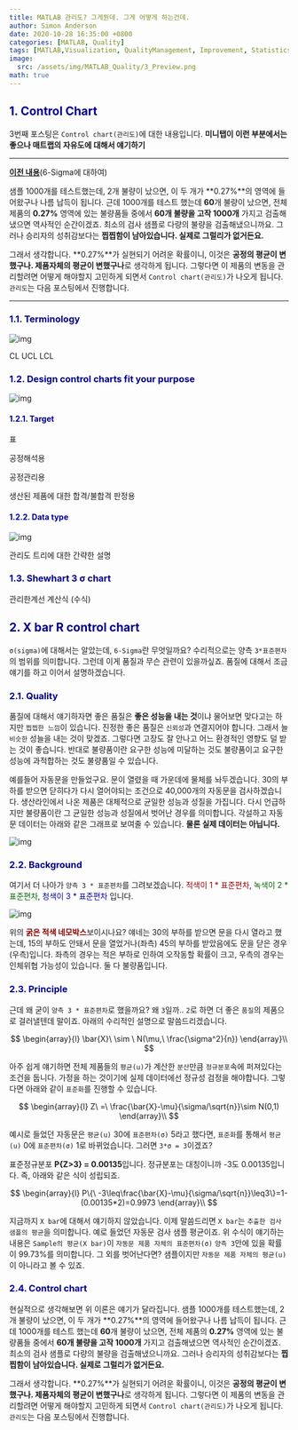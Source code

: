 ```yaml
---
title: MATLAB 관리도? 그게뭔데. 그게 어떻게 하는건데.
author: Simon Anderson
date: 2020-10-28 16:35:00 +0800
categories: [MATLAB, Quality]
tags: [MATLAB,Visualization, QualityManagement, Improvement, Statistics, Quality]
image:
  src: /assets/img/MATLAB_Quality/3_Preview.png
math: true
---
```


## <span style="color:darkblue">1. Control Chart</span>

3번째 포스팅은 `Control chart(관리도)`에 대한 내용입니다. **미니탭이 이런 부분에서는 좋으나 매트랩의 자유도에 대해서 얘기하기**

---

**[이전 내용](https://simonwithwoogi.github.io/SimonWithWoogi.github.io/posts/matlabsixsigma/)**(6-Sigma에 대하여)

샘플 1000개를 테스트했는데, 2개 불량이 났으면, 이 두 개가 **0.27%**의 영역에 들어왔구나 나름 납득이 됩니다. 근데 1000개를 테스트 했는데 **60**개 불량이 났으면, 전체 제품의 **0.27%** 영역에 있는 불량품들 중에서 **60개 불량을 고작 1000개** 가지고 검출해냈으면 역사적인 순간이겠죠. 최소의 검사 샘플로 다량의 불량을 검출해냈으니까요. 그러나 승리자의 성취감보다는 **찝찝함이 남아있습니다. 실제로 그럴리가 없거든요.**

그래서 생각합니다. **0.27%**가 실현되기 어려운 확률이니, 이것은 **공정의 평균이 변했구나. 제품자체의 평균이 변했구나**로 생각하게 됩니다. 그렇다면 이 제품의 변동을 관리할려면 어떻게 해야할지 고민하게 되면서 `Control chart(관리도)`가 나오게 됩니다. `관리도`는 다음 포스팅에서 진행합니다.

---

### <span style="color:darkblue">1.1. Terminology</span>

![img](/assets/img/MATLAB_Quality/3_1.png)

CL UCL LCL

### <span style="color:darkblue">1.2. Design control charts fit your purpose</span>

![img](/assets/img/MATLAB_Quality/2_2.png)

#### <span style="color:darkblue">1.2.1. Target</span>

표

공정해석용

공정관리용

생산된 제품에 대한 합격/불합격 판정용

#### <span style="color:darkblue">1.2.2. Data type</span>

![img](/assets/img/MATLAB_Quality/2_2.png)

관리도 트리에 대한 간략한 설명



### <span style="color:darkblue">1.3. Shewhart 3 σ chart</span>

관리한계선 계산식 (수식)



## <span style="color:darkblue">2. X bar R control chart</span>

`σ(sigma)`에 대해서는 알았는데, `6-Sigma`란 무엇일까요?  수리적으로는 양측 `3*표준편차`의 범위를 의미합니다. 그런데 이게 품질과 무슨 관련이 있을까싶죠. 품질에 대해서 조금 얘기를 하고 이어서 설명하겠습니다.

### <span style="color:darkblue">2.1. Quality</span>

품질에 대해서 얘기하자면 좋은 품질은 **좋은 성능을 내는 것**이냐 물어보면 맞다고는 하지만 `찝찝한 느낌`이 있습니다. 진정한 좋은 품질은 `신뢰성`과 연결지어야 합니다. 그래서 늘 `비슷한` 성늘을 내는 것이 맞겠죠. 그렇다면 고장도 잘 안나고 어느 환경적인 영향도 덜 받는 것이 좋습니다. 반대로 불량품이란 요구한 성능에 미달하는 것도 불량품이고 요구한 성능에 과적합하는 것도 불량품일 수 있습니다.

예를들어 자동문을 만들었구요. 문이 열렸을 때 가운데에 물체를 놔두겠습니다. 30의 부하를 받으면 닫히다가 다시 열어야되는 조건으로 40,000개의 자동문을 검사하겠습니다. 생산라인에서 나온 제품은 대체적으로 균일한 성능과 성질을 가집니다. 다시 언급하지만 불량품이란 그 균일한 성능과 성질에서 벗어난 경우를 의미합니다. 각설하고 자동문 데이터는 아래와 같은 그래프로 보여줄 수 있습니다. **물론 실제 데이터는 아닙니다.**

![img](/assets/img/MATLAB_Quality/2_8.png)

### <span style="color:darkblue">2.2. Background</span>

여기서 더 나아가 `양측 3 * 표준편차`를 그려보겠습니다. <span style="color:darkred">적색이 1 * 표준편차</span>, <span style="color:darkgreen">녹색이 2 * 표준편차</span>, <span style="color:darkblue">청색이 3 * 표준편차</span> 입니다.

![img](/assets/img/MATLAB_Quality/2_9.png)

위의 <span style="color:darkred">**굵은 적색 네모박스**</span>보이시나요? 얘네는 30의 부하를 받으면 문을 다시 열라고 했는데, 15의 부하도 안돼서 문을 열었거나(좌측) 45의 부하를 받았음에도 문을 닫은 경우(우측)입니다.  좌측의 경우는 적은 부하로 인하여 오작동할 확률이 크고, 우측의 경우는 인체위협 가능성이 있습니다. 둘 다 불량품입니다.

### <span style="color:darkblue">2.3. Principle</span>

근데 왜 굳이 `양측 3 * 표준편차`로 했을까요? 왜 `3`일까.. `2`로 하면 더 좋은 `품질`의 제품으로 걸러낼텐데 말이죠. 아래의 수리적인 설명으로 말씀드리겠습니다.


$$
\begin{array}{l}
\bar{X}\ \sim \ N(\mu,\ \frac{\sigma^2}{n})
\end{array}\\
$$


아주 쉽게 얘기하면 전체 제품들의 `평균(u)`가 계산한 `분산`만큼 `정규분포`속에 퍼져있다는 조건을 둡니다. 가정을 하는 것이기에 실제 데이터에선 정규성 검정을 해야합니다. 그렇다면 아래와 같이 `표준화`를 진행할 수 있습니다.


$$
\begin{array}{l}
Z\ =\ \frac{\bar{X}-\mu}{\sigma/\sqrt{n}}\sim N(0,1)
\end{array}\\
$$


예시로 들었던 자동문은 `평균(u)` 30에 `표준편차(σ)` 5라고 했다면, `표준화`를 통해서 `평균(u)` 0에 `표준편차(σ)` 1로 바뀌었습니다. 그러면 `3*σ = 3`이겠죠?

표준정규분포 **P{Z>3} = 0.00135**입니다. 정규분포는 대칭이니까 -3도 0.00135입니다. 즉, 아래와 같은 식이 성립되죠.



$$
\begin{array}{l}
P\{\ -3\leq\frac{\bar{X}-\mu}{\sigma/\sqrt{n}}\leq3\}=1-(0.00135*2)=0.9973
\end{array}\\
$$


지금까지 `X bar`에 대해서 얘기하지 않았습니다. 이제 말씀드리면 `X bar`는 `추출한 검사 샘플의 평균`을 의미합니다. 예로 들었던 자동문 검사 샘플 평균이죠. 위 수식이 얘기하는 내용은 `Sample의 평균(X bar)`이 `자동문 제품 자체의 표준편차(σ)` `양측 3`안에 있을 확률이 99.73%를 의미합니다. 그 외를 벗어난다면? 샘플이지만 `자동문 제품 자체의 평균(u)`이 아니라고 볼 수 있죠.

### <span style="color:darkblue">2.4. Control chart</span>

현실적으로 생각해보면 위 이론은 얘기가 달라집니다. 샘플 1000개를 테스트했는데, 2개 불량이 났으면, 이 두 개가 **0.27%**의 영역에 들어왔구나 나름 납득이 됩니다. 근데 1000개를 테스트 했는데 **60**개 불량이 났으면, 전체 제품의 **0.27%** 영역에 있는 불량품들 중에서 **60개 불량을 고작 1000개** 가지고 검출해냈으면 역사적인 순간이겠죠. 최소의 검사 샘플로 다량의 불량을 검출해냈으니까요. 그러나 승리자의 성취감보다는 **찝찝함이 남아있습니다. 실제로 그럴리가 없거든요.**

그래서 생각합니다. **0.27%**가 실현되기 어려운 확률이니, 이것은 **공정의 평균이 변했구나. 제품자체의 평균이 변했구나**로 생각하게 됩니다. 그렇다면 이 제품의 변동을 관리할려면 어떻게 해야할지 고민하게 되면서 `Control chart(관리도)`가 나오게 됩니다. `관리도`는 다음 포스팅에서 진행합니다.